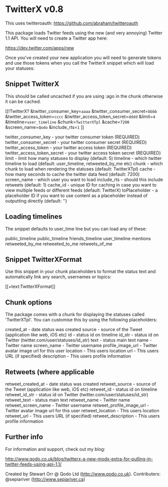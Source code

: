 TwitterX v0.8
==============

This uses twitteroauth: https://github.com/abraham/twitteroauth

This package loads Twitter feeds using the new (and very annoying) Twitter 1.1 API. You will need to create a Twitter app here: 

https://dev.twitter.com/apps/new

Once you've created your new application you will need to generate tokens and use those tokens when you call the TwitterX snippet which will load your statuses:



Snippet TwitterX
----------------

This should be called uncached if you are using :ago in the chunk otherwise it can be cached.

[[!TwitterX? 
    &twitter_consumer_key=`aaaa`
    &twitter_consumer_secret=`bbbb` 
    &twitter_access_token=`cccc` 
    &twitter_access_token_secret=`dddd`
    &limit=`4`
    &timeline=`user_timeline`
	&chunk=`TwitterXTpl`
	&cache=`7200`
	&screen_name=`Qodo`
	&include_rts=`1`
]]

twitter_consumer_key - your twitter consumer token (REQUIRED)
twitter_consumer_secret - your twitter consumer secret (REQUIRED)
twitter_access_token - your twitter access token (REQUIRED)
twitter_access_token_secret - your twitter access token secret (REQUIRED)
limit - limit how many statuses to display (default: 5)
timeline - which twitter timeline to load (default: user_timeline, retweeted_by_me etc)
chunk - which chunk to load when rendering the statuses (default: TwitterXTpl)
cache - how many seconds to cache the twitter data feed (default: 7200)
screen_name - which user you want to load
include_rts - should this include retweets (default: 1)
cache_id - unique ID for caching in case you want to view multiple feeds or different feeds (default: TwitterX)
toPlaceholder - a placeholder ID if you want to use content as a placeholder instead of outputting directly (default: '')



Loading timelines
-----------------

The snippet defaults to user_time line but you can load any of these:

public_timeline
public_timeline
friends_timeline
user_timeline
mentions
retweeted_by_me
retweeted_to_me
retweets_of_me



Snippet TwitterXFormat
----------------------

Use this snippet in your chunk placeholders to format the status text and automatically link any search, usernames or topics:

[[+text:TwitterXFormat]]



Chunk options
-------------

The package comes with a chunk for displaying the statuses called 'TwitterXTpl'. You can customise this by using the following placeholders:

created_at - date status was created
source - source of the Tweet (application like web, iOS etc)
id - status id on timeline
id_str - status id on Twitter (twitter.com/user/statuses/id_str)
text - status main text
name - Twitter name
screen_name - Twitter username
profile_image_url - Twitter avatar image url for this user
location - This users location
url - This users URL (if specified)
description - This users profile information



Retweets (where applicable
--------------------------

retweet_created_at - date status was created
retweet_source - source of the Tweet (application like web, iOS etc)
retweet_id - status id on timeline
retweet_id_str - status id on Twitter (twitter.com/user/statuses/id_str)
retweet_text - status main text
retweet_name - Twitter name
retweet_screen_name - Twitter username
retweet_profile_image_url - Twitter avatar image url for this user
retweet_location - This users location
retweet_url - This users URL (if specified)
retweet_description - This users profile information



Further info
------------

For information and support, check out my blog:

http://www.qodo.co.uk/blog/twitterx-a-new-modx-extra-for-pulling-in-twitter-feeds-using-api-1.1/

Created by Stewart Orr @ Qodo Ltd (http://www.qodo.co.uk).
Contributers: @sepiariver (http://www.sepiariver.ca)